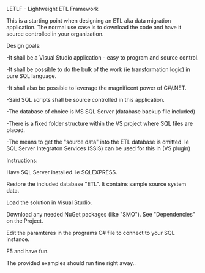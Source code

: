 LETLF - Lightweight ETL Framework

This is a starting point when designing an ETL aka data migration application.
The normal use case is to download the code and have it source controlled in your organization.

Design goals:

-It shall be a Visual Studio application - easy to program and source control.

-It shall be possible to do the bulk of the work (ie transformation logic) in pure SQL language.

-It shall also be possible to leverage the magnificent power of C#/.NET.

-Said SQL scripts shall be source controlled in this application.

-The database of choice is MS SQL Server (database backup file included)

-There is a fixed folder structure within the VS project where SQL files are placed.

-The means to get the "source data" into the ETL database is omitted.
 Ie SQL Server Integraton Services (SSIS) can be used for this in (VS plugin)



Instructions:

Have SQL Server installed. Ie SQLEXPRESS.

Restore the included database "ETL". It contains sample source system data.

Load the solution in Visual Studio.

Download any needed NuGet packages (like "SMO"). See "Dependencies" on the Project.

Edit the paramteres in the programs C# file to connect to your SQL instance.

F5 and have fun.

The provided examples should run fine right away..






